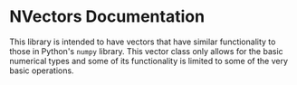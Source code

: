 # NVectors Documentation

This library is intended to have vectors that have similar functionality to
those in Python's `numpy` library. This vector class only allows for the basic
numerical types and some of its functionality is limited to some of the very
basic operations.